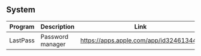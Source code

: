 ## System

| Program | Description | Link | Plugins | Comment |
| --- | --- | --- | --- | --- |
| LastPass | Password manager | https://apps.apple.com/app/id324613447 |
